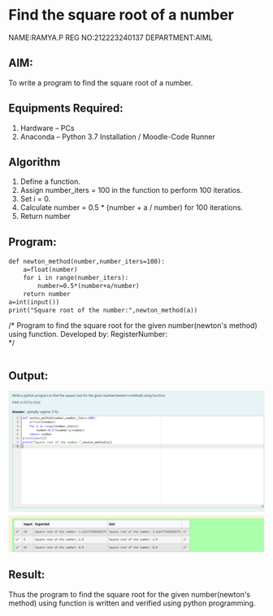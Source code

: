 # Find the square root of a number
NAME:RAMYA.P
REG NO:212223240137
DEPARTMENT:AIML

## AIM:
To write a program to find the square root of a number.

## Equipments Required:
1. Hardware – PCs
2. Anaconda – Python 3.7 Installation / Moodle-Code Runner

## Algorithm
1. Define a function.
2. Assign number_iters = 100 in the function to perform 100 iteratios.
3. Set i = 0.
4. Calculate  number = 0.5 * (number + a / number) for 100 iterations.
5. Return number

## Program:
```
def newton_method(number,number_iters=100):
    a=float(number)
    for i in range(number_iters):
        number=0.5*(number+a/number)
    return number
a=int(input())
print("Square root of the number:",newton_method(a))
```
/*
Program to find the square root for the given number(newton's method) using function.
Developed by: 
RegisterNumber:  
*/
```
```
## Output:
![alt text](<Screenshot 2024-03-23 102608.png>)



## Result:
Thus the program to find the square root for the given number(newton's method) using function is written and verified using python programming.
